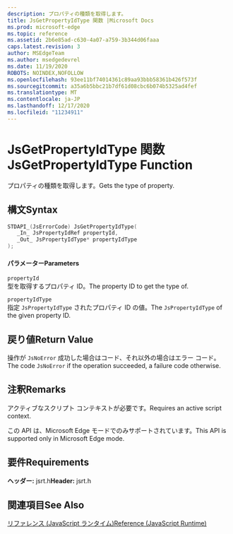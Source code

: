 ```yaml
---
description: プロパティの種類を取得します。
title: JsGetPropertyIdType 関数 |Microsoft Docs
ms.prod: microsoft-edge
ms.topic: reference
ms.assetid: 2b6e85ad-c630-4a07-a759-3b344d06faaa
caps.latest.revision: 3
author: MSEdgeTeam
ms.author: msedgedevrel
ms.date: 11/19/2020
ROBOTS: NOINDEX,NOFOLLOW
ms.openlocfilehash: 93ee11bf74014361c89aa93bbb58361b426f573f
ms.sourcegitcommit: a35a6b5bbc21b7df61d08cbc6b074b5325ad4fef
ms.translationtype: MT
ms.contentlocale: ja-JP
ms.lasthandoff: 12/17/2020
ms.locfileid: "11234911"
---
```

# <span data-ttu-id="6ee93-103">JsGetPropertyIdType 関数</span><span class="sxs-lookup"><span data-stu-id="6ee93-103">JsGetPropertyIdType Function</span></span>

<span data-ttu-id="6ee93-104">プロパティの種類を取得します。</span><span class="sxs-lookup"><span data-stu-id="6ee93-104">Gets the type of property.</span></span>  
  
## <span data-ttu-id="6ee93-105">構文</span><span class="sxs-lookup"><span data-stu-id="6ee93-105">Syntax</span></span>  
  
```cpp  
STDAPI_(JsErrorCode) JsGetPropertyIdType(  
   _In_ JsPropertyIdRef propertyId,  
   _Out_ JsPropertyIdType* propertyIdType  
);  
```  
  
#### <span data-ttu-id="6ee93-106">パラメーター</span><span class="sxs-lookup"><span data-stu-id="6ee93-106">Parameters</span></span>  
 `propertyId`  
 <span data-ttu-id="6ee93-107">型を取得するプロパティ ID。</span><span class="sxs-lookup"><span data-stu-id="6ee93-107">The property ID to get the type of.</span></span>  
  
 `propertyIdType`  
 <span data-ttu-id="6ee93-108">指定 `JsPropertyIdType` されたプロパティ ID の値。</span><span class="sxs-lookup"><span data-stu-id="6ee93-108">The `JsPropertyIdType` of the given property ID.</span></span>  
  
## <span data-ttu-id="6ee93-109">戻り値</span><span class="sxs-lookup"><span data-stu-id="6ee93-109">Return Value</span></span>  
 <span data-ttu-id="6ee93-110">操作が `JsNoError` 成功した場合はコード、それ以外の場合はエラー コード。</span><span class="sxs-lookup"><span data-stu-id="6ee93-110">The code `JsNoError` if the operation succeeded, a failure code otherwise.</span></span>  
  
## <span data-ttu-id="6ee93-111">注釈</span><span class="sxs-lookup"><span data-stu-id="6ee93-111">Remarks</span></span>  
 <span data-ttu-id="6ee93-112">アクティブなスクリプト コンテキストが必要です。</span><span class="sxs-lookup"><span data-stu-id="6ee93-112">Requires an active script context.</span></span>  
  
 <span data-ttu-id="6ee93-113">この API は、Microsoft Edge モードでのみサポートされています。</span><span class="sxs-lookup"><span data-stu-id="6ee93-113">This API is supported only in Microsoft Edge mode.</span></span>  
  
## <span data-ttu-id="6ee93-114">要件</span><span class="sxs-lookup"><span data-stu-id="6ee93-114">Requirements</span></span>  
 <span data-ttu-id="6ee93-115">**ヘッダー:** jsrt.h</span><span class="sxs-lookup"><span data-stu-id="6ee93-115">**Header:** jsrt.h</span></span>  
  
## <span data-ttu-id="6ee93-116">関連項目</span><span class="sxs-lookup"><span data-stu-id="6ee93-116">See Also</span></span>  
 [<span data-ttu-id="6ee93-117">リファレンス (JavaScript ランタイム)</span><span class="sxs-lookup"><span data-stu-id="6ee93-117">Reference (JavaScript Runtime)</span></span>](../chakra-hosting/reference-javascript-runtime.md)
